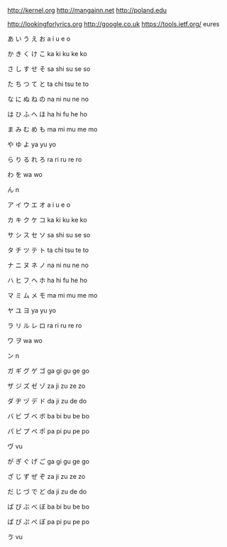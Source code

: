 http://kernel.org http://mangainn.net http://poland.edu

http://lookingforlyrics.org http://google.co.uk https://tools.ietf.org/ eures



あ
い 
う
え 
お 
a i u e o

か 
き
く 
け
こ 
ka	ki	ku	ke	ko

さ し す せ そ
sa	shi	su	se	so

た ち つ て と 
ta	chi	tsu	te	to

な に ぬ ね	の na	ni	nu	ne	no

は ひ ふ へ ほ ha	hi	fu	he	ho

ま み む め も ma	mi	mu	me	mo

や ゆ よ ya	yu	yo

ら り る れ ろ ra	ri	ru	re	ro

わ を wa	wo

ん n



ア	イ	ウ	エ	オ a	i	u	e	o

カ	キ	ク	ケ	コ ka	ki	ku	ke	ko

サ	シ	ス	セ	ソ sa	shi	su	se	so

タ	チ	ツ	テ	ト ta	chi	tsu	te	to

ナ	ニ	ヌ	ネ	ノ na	ni	nu	ne	no

ハ	ヒ	フ	ヘ	ホ ha	hi	fu	he	ho

マ	ミ	ム	メ	モ ma	mi	mu	me	mo

ヤ	ユ	ヨ ya	yu	yo

ラ	リ	ル	レ	ロ ra	ri	ru	re	ro 

ワ	ヲ wa	wo 

ン n





ガ	ギ	グ	ゲ	ゴ ga	gi	gu	ge	go

ザ	ジ	ズ	ゼ	ゾ za	ji	zu	ze	zo

ダ	ヂ	ヅ	デ	ド da	ji	zu	de	do

バ	ビ	ブ	ベ	ボ ba	bi	bu	be	bo

パ	ピ	プ	ペ ポ pa	pi	pu	pe	po

ヴ vu


が	ぎ	ぐ	げ	ご ga	gi	gu	ge	go

ざ	じ	ず	ぜ	ぞ za	ji	zu	ze	zo

だ	じ	づ	で	ど da	ji	zu	de	do

ば	び	ぶ	べ	ぼ ba	bi	bu	be	bo

ぱ	ぴ	ぷ	ぺ ぽ pa	pi	pu	pe	po

ゔ vu


